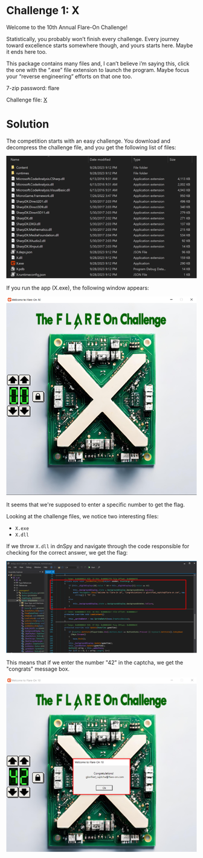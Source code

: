 # Challenge 1: X

Welcome to the 10th Annual Flare-On Challenge!

Statistically, you probably won’t finish every challenge. Every journey toward excellence starts somewhere though, and yours starts here. Maybe it ends here too.

This package contains many files and, I can’t believe i’m saying this, click the one with the “.exe” file extension to launch the program. Maybe focus your “reverse engineering” efforts on that one too.

7-zip password: flare

Challenge file: [X](../challenge_files/1_X.7z)

# Solution

The competition starts with an easy challenge. You download and decompress the challenge file, and you get the following list of files:

![](img/image.png)

If you run the app (X.exe), the following window appears:

![](img/image-1.png)

It seems that we're supposed to enter a specific number to get the flag.

Looking at the challenge files, we notice two interesting files:
* `X.exe`
* `X.dll`

If we throw `X.dll` in dnSpy and navigate through the code responsible for checking for the correct answer, we get the flag:

![](img/image-2.png)

This means that if we enter the number "42" in the captcha, we get the "congrats" message box.

![](img/image-3.png)
